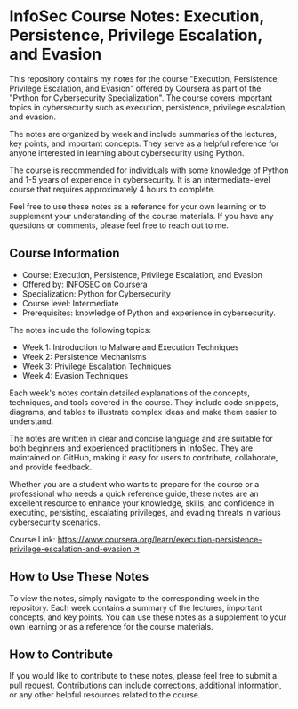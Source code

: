 # InfoSec Course Notes: Execution, Persistence, Privilege Escalation, and Evasion

This repository contains my notes for the course "Execution, Persistence, Privilege Escalation, and Evasion" offered by Coursera as part of the "Python for Cybersecurity Specialization". The course covers important topics in cybersecurity such as execution, persistence, privilege escalation, and evasion. 

The notes are organized by week and include summaries of the lectures, key points, and important concepts. They serve as a helpful reference for anyone interested in learning about cybersecurity using Python. 

The course is recommended for individuals with some knowledge of Python and 1-5 years of experience in cybersecurity. It is an intermediate-level course that requires approximately 4 hours to complete. 

Feel free to use these notes as a reference for your own learning or to supplement your understanding of the course materials. If you have any questions or comments, please feel free to reach out to me. 

## Course Information

- Course: Execution, Persistence, Privilege Escalation, and Evasion
- Offered by: INFOSEC on Coursera
- Specialization: Python for Cybersecurity
- Course level: Intermediate
- Prerequisites: knowledge of Python and experience in cybersecurity.

The notes include the following topics:

- Week 1: Introduction to Malware and Execution Techniques
- Week 2: Persistence Mechanisms
- Week 3: Privilege Escalation Techniques
- Week 4: Evasion Techniques

Each week's notes contain detailed explanations of the concepts, techniques, and tools covered in the course. They include code snippets, diagrams, and tables to illustrate complex ideas and make them easier to understand. 

The notes are written in clear and concise language and are suitable for both beginners and experienced practitioners in InfoSec. They are maintained on GitHub, making it easy for users to contribute, collaborate, and provide feedback.

Whether you are a student who wants to prepare for the course or a professional who needs a quick reference guide, these notes are an excellent resource to enhance your knowledge, skills, and confidence in executing, persisting, escalating privileges, and evading threats in various cybersecurity scenarios.

Course Link: [https://www.coursera.org/learn/execution-persistence-privilege-escalation-and-evasion ↗](https://www.coursera.org/learn/execution-persistence-privilege-escalation-and-evasion)


## How to Use These Notes

To view the notes, simply navigate to the corresponding week in the repository. Each week contains a summary of the lectures, important concepts, and key points. You can use these notes as a supplement to your own learning or as a reference for the course materials. 

## How to Contribute

If you would like to contribute to these notes, please feel free to submit a pull request. Contributions can include corrections, additional information, or any other helpful resources related to the course. 
